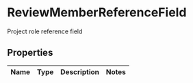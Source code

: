 

# ReviewMemberReferenceField

Project role reference field
## Properties

Name | Type | Description | Notes
------------ | ------------- | ------------- | -------------



